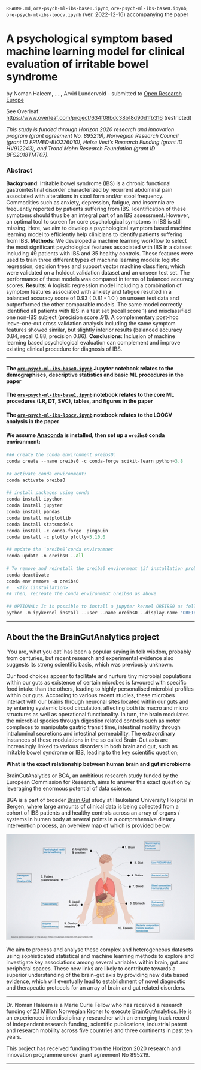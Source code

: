 `README.md`, `ore-psych-ml-ibs-base0.ipynb`, `ore-psych-ml-ibs-base0.ipynb`, `ore-psych-ml-ibs-loocv.ipynb` (ver. 2022-12-16) accompanying the paper


# A psychological symptom based machine learning model for clinical evaluation of irritable bowel syndrome

by Noman Haleem, ...., Arvid Lundervold - submitted to [Open Research Europe](https://open-research-europe.ec.europa.eu)

See Overleaf: https://www.overleaf.com/project/634f08bdc38b18d90d1fb316  (restricted)

_This study is funded through Horizon 2020 research and innovation program (grant agreement No. 895219), Norwegian
Research Council (grant ID FRIMED-BIO276010), Helse Vest’s Research Funding (grant ID HV912243), and Trond Mohn
Research Foundation (grant ID BFS2018TMT07)._


### Abstract


**Background**: Irritable bowel syndrome (IBS) is a chronic functional gastrointestinal disorder characterized by recurrent abdominal pain associated with alterations in stool form and/or stool frequency. Commodities such as anxiety, depression, fatigue, and insomnia are frequently reported by patients suffering from IBS. Identification of these symptoms should thus be an integral part of an IBS assessment. However, an optimal tool to screen for core psychological symptoms in IBS is still missing. Here, we aim to develop a psychological symptom based machine learning model to efficiently help clinicians to identify patients suffering from IBS.
**Methods**: We developed a machine learning workflow to select the most significant psychological features associated with IBS in a dataset including $49$ patients with IBS and $35$ healthy controls. These features were used to train three different types of machine learning models: logistic regression, decision trees and support vector machine classifiers; which were validated on a holdout validation dataset and an unseen test set. The performance of these models was compared in terms of balanced accuracy scores.
**Results**: A logistic regression model including a combination of symptom features associated with anxiety and fatigue resulted in a balanced accuracy score of $0.93$ ( $0.81$ - $1.0$ ) on unseen test data and outperformed the other comparable models. The same model correctly identified all patients with IBS in a test set (recall score $1$) and misclassified one non-IBS subject (precision score $.91$). 
A complementary post-hoc leave-one-out cross validation analysis including the same symptom features showed similar, but slightly inferior results (balanced accuracy $0.84$, recall $0.88$, precision $0.86$).
**Conclusions**: Inclusion of machine learning based psychological evaluation can complement and improve existing clinical procedure for diagnosis of IBS.


***

#### The  [`ore-psych-ml-ibs-base0.ipynb`](./ore-psych-ml-ibs-base0.ipynb) Jupyter notebook relates to the demographiscs, descriptive statistics and basic ML procedures in the paper

#### The  [`ore-psych-ml-ibs-base1.ipynb`](./ore-psych-ml-ibs-base1.ipynb) notebook relates to the core ML procedures (LR, DT, SVC), tables, and figures in the paper

#### The  [`ore-psych-ml-ibs-loocv.ipynb`](./ore-psych-ml-ibs-loocv.ipynb) notebook relates to the LOOCV analysis in the paper


#### We assume [Anaconda](https://www.anaconda.com) is installed, then set up a `oreibs0` conda environment:

```python
### create the conda environment oreibs0:
conda create --name oreibs0 -c conda-forge scikit-learn python=3.8

## activate conda environment:
conda activate oreibs0

## install packages using conda
conda install ipython
conda install jupyter
conda install pandas
conda install matplotlib
conda install statsmodels
conda install -c conda-forge  pingouin
conda install -c plotly plotly=5.10.0

## update the `oreibs0`conda environmnet
conda update -n oreibs0 --all

# To remove and reinstall the oreibs0 environment (if installation problems):
conda deactivate
conda env remove -n oreibs0
#   <fix iinstallation>
## Then, recreate the conda environment oreibs0 as above

## OPTIONAL: It is possible to install a jupyter kernel OREIBS0 as follows
python -m ipykernel install --user --name oreibs0 --display-name "OREIBS0"
```

***

## About the the BrainGutAnalytics project

‘You are, what you eat’ has been a popular saying in folk wisdom, probably from centuries, but recent research and experimental evidence also suggests its strong scientific basis, which was previously unknown.

Our food choices appear to facilitate and nurture tiny microbial populations within our guts as existence of certain microbes is favoured with specific food intake than the others, leading to highly personalised microbial profiles within our guts. According to various recent studies, these microbes interact with our brains through neuronal sites located within our guts and by entering systemic blood circulation, affecting both its macro and micro structures as well as operational functionality. In turn, the brain modulates the microbial species through digestion related controls such as motor complexes to manipulate gastric transit time, intestinal motility through intraluminal secretions and intestinal permeability. The extraordinary instances of these modulations in the so called Brain-Gut axis are increasingly linked to various disorders in both brain and gut, such as irritable bowel syndrome or IBS, leading to the key scientific question;

**What is the exact relationship between human brain and gut microbiome**

BrainGutAnalytics or BGA, an ambitious research study funded by the European Commission for Research, aims to answer this exact question by leveraging the enormous potential of data science.

BGA is a part of broader [Brain Gut](https://braingut.no) study at Haukeland University Hospital in Bergen, where large amounts of clinical data is being collected from a cohort of IBS patients and healthy controls across an array of organs / systems in human body at several points in a comprehensive dietary intervention process, an overview map of which is provided below.

![image](assets/BrainGutAnalytics.jpg)

We aim to process and analyse these complex and heterogeneous datasets using sophisticated statistical and machine learning methods to explore and investigate key associations among several variables within brain, gut and peripheral spaces. These new links are likely to contribute towards a superior understanding of the brain-gut axis by providing new data based evidence, which will eventually lead to establishment of novel diagnostic and therapeutic protocols for an array of brain and gut related disorders.


***

Dr. Noman Haleem is a Marie Curie Fellow who has received a research funding of 2.1 Million Norwegian Kroner to execute [BrainGutAnalytics](https://braingut.no/braingutanalytics). He is an experienced interdisciplinary researcher with an emerging track record of independent research funding, scientific publications, industrial patent and research mobility across five countries and three continents in past ten years.

This project has received funding from the Horizon 2020 research and innovation programme under grant agreement No 895219.

***
